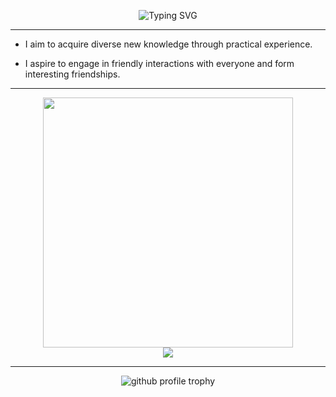 
<p align="center">
  <img src="https://readme-typing-svg.demolab.com?font=Fira+Code&weight=500&size=32&duration=2500&pause=1000&center=true&vCenter=true&random=false&width=1024&height=64&lines=Hi+there+%F0%9F%91%8B;I'm+delighted+you+could+make+it+here+%F0%9F%8E%89;I'm+Harry%2C+a+college+student+still+finding+my+way" alt="Typing SVG" />
</p>

---


- I aim to acquire diverse new knowledge through practical experience.

- I aspire to engage in friendly interactions with everyone and form interesting friendships.


---

<p align="center">
  <img src="https://github-readme-stats.vercel.app/api/top-langs/?username=Harry-Jing&layout=compact" width="400"/>
  <br/>
  <img src="https://github-readme-stats.vercel.app/api?username=Harry-Jing&show_icons=true" /> 
</p>

---

<p align="center">
  <img src="https://github-profile-trophy.vercel.app/?username=Harry-Jing&title=Stars,Followers,PullRequest,Commits,Repositories,Issues&margin-w=8"  alt="github profile trophy"/>
</p>
